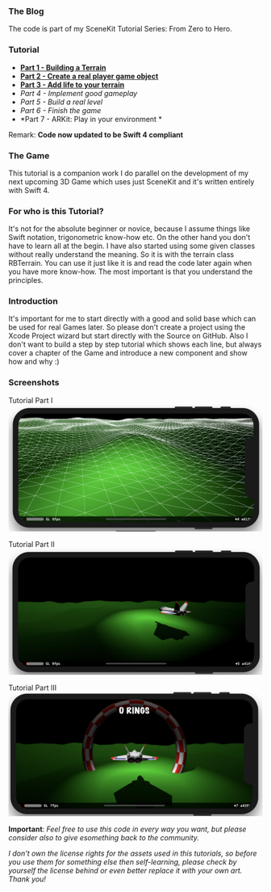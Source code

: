 ### The Blog
The code is part of my SceneKit Tutorial Series: From Zero to Hero.

### Tutorial
- **[Part 1 - Building a Terrain](https://rogerboesch.github.io/scenekit/tutorial/games/2016/07/15/scenekit-zerotohero-I.html)**
- **[Part 2 - Create a real player game object](https://rogerboesch.github.io/scenekit/tutorial/games/2016/10/26/scenekit-zerotohero-II.html)**
- **[Part 3 - Add life to your terrain](https://rogerboesch.github.io/scenekit/tutorial/games/2017/12/23/scenekit-zerotohero-III.html)**
- *Part 4 - Implement good gameplay*
- *Part 5 - Build a real level*
- *Part 6 - Finish the game*
- *Part 7 - ARKit: Play in your environment *

Remark: **Code now updated to be Swift 4 compliant**

### The Game
This tutorial is a companion work I do parallel on the development of my next upcoming 3D Game which uses just SceneKit and it's written entirely with Swift 4.

### For who is this Tutorial?
It's not for the absolute beginner or novice, because I assume things like Swift notation, trigonometric know-how etc. On the other hand you don't have to learn all at the begin. I have also started using some given classes without really understand the meaning. So it is with the terrain class RBTerrain. You can use it just like it is and read the code later again when you have more know-how. The most important is that you understand the principles.

### Introduction
It's important for me to start directly with a good and solid base which can be used for real Games later. So please don't create a project using the Xcode Project wizard but start directly with the Source on GitHub. Also I don't want to build a step by step tutorial which shows each line, but always cover a chapter of the Game and introduce a new component and show how and why :)


### Screenshots

Tutorial Part I
![Screenshot Part I](/screenshots/screenshot1.png)

Tutorial Part II
![Screenshot Part II](/screenshots/screenshot2.png)

Tutorial Part III
![Screenshot Part III](/screenshots/screenshot3.png)


**Important**:
*Feel free to use this code in every way you want, but please consider also
to give esomething back to the community.*

*I don't own the license rights for the assets used in this tutorials,
so before you use them for something else then self-learning, please check by yourself the license behind
or even better replace it with your own art. Thank you!*
